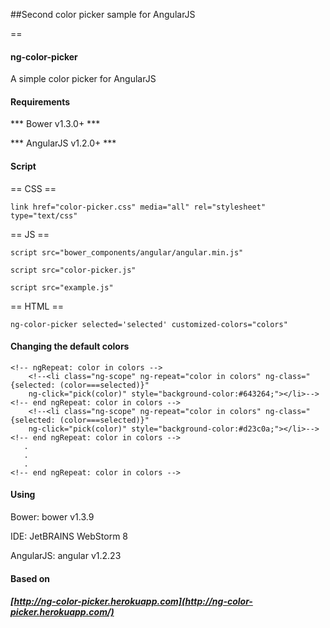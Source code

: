 
##Second color picker sample for AngularJS

==

#### ng-color-picker
A simple color picker for AngularJS


#### Requirements

*** Bower v1.3.0+ ***

*** AngularJS v1.2.0+ ***


#### Script

== CSS ==

    link href="color-picker.css" media="all" rel="stylesheet" type="text/css"

== JS ==

    script src="bower_components/angular/angular.min.js"

    script src="color-picker.js"

    script src="example.js"

== HTML ==

    ng-color-picker selected='selected' customized-colors="colors"


#### Changing the default colors


<!--<ul>-->
    <!-- ngRepeat: color in colors -->
        <!--<li class="ng-scope" ng-repeat="color in colors" ng-class="{selected: (color===selected)}" 
        ng-click="pick(color)" style="background-color:#643264;"></li>-->
    <!-- end ngRepeat: color in colors -->
        <!--<li class="ng-scope" ng-repeat="color in colors" ng-class="{selected: (color===selected)}" 
        ng-click="pick(color)" style="background-color:#d23c0a;"></li>-->
    <!-- end ngRepeat: color in colors -->
       .
       .
       .
    <!-- end ngRepeat: color in colors -->
<!--</ul>-->


#### Using

Bower: bower v1.3.9

IDE: JetBRAINS WebStorm 8

AngularJS: angular v1.2.23


#### Based on

##### [http://ng-color-picker.herokuapp.com](http://ng-color-picker.herokuapp.com/)

